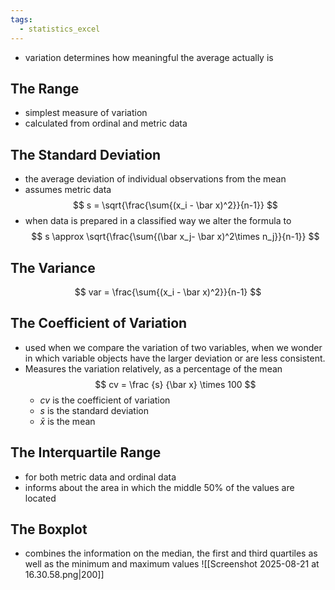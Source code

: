 ```yaml
---
tags:
  - statistics_excel
---
```

- variation determines how meaningful the average actually is
## The Range
- simplest measure of variation
- calculated from ordinal and metric data
## The Standard Deviation
- the average deviation of individual observations from the mean
- assumes metric data
$$
s = \sqrt{\frac{\sum{(x_i - \bar x)^2}}{n-1}}
$$
- when data is prepared in a classified way we alter the formula to 
$$
s \approx \sqrt{\frac{\sum{(\bar x_j- \bar x)^2\times n_j}}{n-1}}
$$
## The Variance
$$
var = \frac{\sum{(x_i - \bar x)^2}}{n-1}
$$
## The Coefficient of Variation
- used when we compare the variation of two variables, when we wonder in which variable objects have the larger deviation or are less consistent. 
- Measures the variation relatively, as a percentage of the mean
$$
cv = \frac {s} {\bar x} \times 100
$$
	- $cv$ is the coefficient of variation
	- $s$ is the standard deviation
	- $\bar x$ is the mean
## The Interquartile Range
- for both metric data and ordinal data
- informs about the area in which the middle 50% of the values are located
## The Boxplot
- combines the information on the median, the first and third quartiles as well as the minimum and maximum values
![[Screenshot 2025-08-21 at 16.30.58.png|200]]
